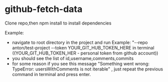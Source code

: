 # github-fetch-data

Clone repo,then npm install to install dependencies

Example: 

* navigate to root directory in the project and run Example: "--repo anton/test-project --token YOUR_GIT_HUB_TOKEN_HERE in terminal
((YOUR_GIT_HUB_TOKEN_HER - personal token from github account))
* you should see the list of id,username,comments,commits
* for some reason if you see this message "Something went wrong: TypeError: usersWithComments is not iterable" , just repeat the previous command in terminal and press enter.
